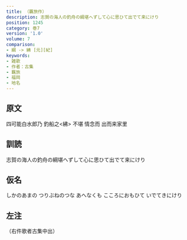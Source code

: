 ```yaml
---
title: （覊旅作）
description: 志賀の海人の釣舟の綱堪へずして心に思ひて出でて来にけり
position: 1245
category: 巻7
version: '1.0'
volume: 7
comparison:
- 綱 -> 紼 [元][紀]
keywords:
- 雑歌
- 作者：古集
- 羈旅
- 福岡
- 地名
---
```


## 原文

四可能白水郎乃 釣船之<紼> 不堪 情念而 出而来家里

## 訓読

志賀の海人の釣舟の綱堪へずして心に思ひて出でて来にけり

## 仮名

しかのあまの つりぶねのつな あへなくも こころにおもひて いでてきにけり

## 左注

（右件歌者古集中出）

